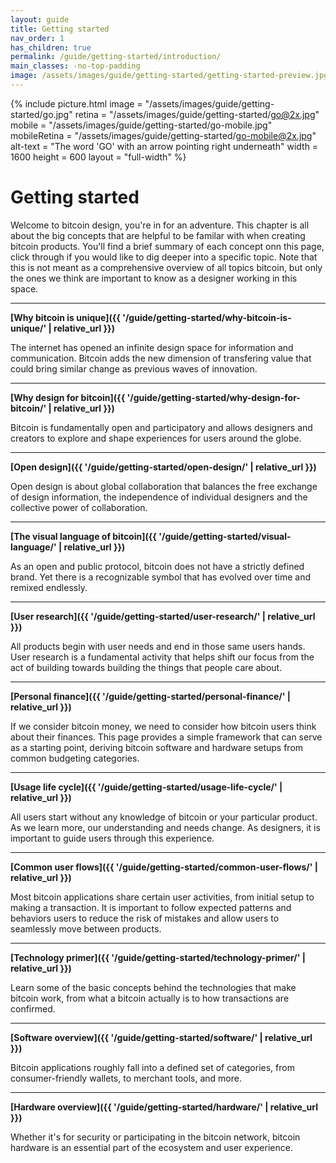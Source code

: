 ```yaml
---
layout: guide
title: Getting started
nav_order: 1
has_children: true
permalink: /guide/getting-started/introduction/
main_classes: -no-top-padding
image: /assets/images/guide/getting-started/getting-started-preview.jpg
---
```


<!--

Editor's notes

A brief introduction and summary of all pages in this section. The idea is that readers
scan this page to get an overview of the section and then decide which topics to dive into.

Illustration sources

- https://www.figma.com/file/qzvCvqhSRx3Jq8aywaSjlr/Bitcoin-Design-Guide-Illustrations-CO?node-id=236%3A467

-->

{% include picture.html
   image = "/assets/images/guide/getting-started/go.jpg"
   retina = "/assets/images/guide/getting-started/go@2x.jpg"
   mobile = "/assets/images/guide/getting-started/go-mobile.jpg"
   mobileRetina = "/assets/images/guide/getting-started/go-mobile@2x.jpg"
   alt-text = "The word 'GO' with an arrow pointing right underneath"
   width = 1600
   height = 600
   layout = "full-width"
%}

# Getting started

Welcome to bitcoin design, you're in for an adventure. This chapter is all about the big concepts that are helpful to be familar with when creating bitcoin products. You'll find a brief summary of each concept onn this page, click through if you would like to dig deeper into a specific topic. Note that this is not meant as a comprehensive overview of all topics bitcoin, but only the ones we think are important to know as a designer working in this space.

---

**[Why bitcoin is unique]({{ '/guide/getting-started/why-bitcoin-is-unique/' | relative_url }})**

The internet has opened an infinite design space for information and communication. Bitcoin adds the new dimension of transfering value that could bring similar change as previous waves of innovation.

---

**[Why design for bitcoin]({{ '/guide/getting-started/why-design-for-bitcoin/' | relative_url }})**

Bitcoin is fundamentally open and participatory and allows designers and creators to explore and shape experiences for users around the globe.

---

**[Open design]({{ '/guide/getting-started/open-design/' | relative_url }})**

Open design is about global collaboration that balances the free exchange of design information, the independence of individual designers and the collective power of collaboration.

---

**[The visual language of bitcoin]({{ '/guide/getting-started/visual-language/' | relative_url }})**

As an open and public protocol, bitcoin does not have a strictly defined brand. Yet there is a recognizable symbol that has evolved over time and remixed endlessly.

---

**[User research]({{ '/guide/getting-started/user-research/' | relative_url }})**

All products begin with user needs and end in those same users hands. User research is a fundamental activity that helps shift our focus from the act of building towards building the things that people care about.

---

**[Personal finance]({{ '/guide/getting-started/personal-finance/' | relative_url }})**

If we consider bitcoin money, we need to consider how bitcoin users think about their finances. This page provides a simple framework that can serve as a starting point, deriving bitcoin software and hardware setups from common budgeting categories.

---

**[Usage life cycle]({{ '/guide/getting-started/usage-life-cycle/' | relative_url }})**

All users start without any knowledge of bitcoin or your particular product. As we learn more, our understanding and needs change. As designers, it is important to guide users through this experience.

---

**[Common user flows]({{ '/guide/getting-started/common-user-flows/' | relative_url }})**

Most bitcoin applications share certain user activities, from initial setup to making a transaction. It is important to follow expected patterns and behaviors users to reduce the risk of mistakes and allow users to seamlessly move between products.

---

**[Technology primer]({{ '/guide/getting-started/technology-primer/' | relative_url }})**

Learn some of the basic concepts behind the technologies that make bitcoin work, from what a bitcoin actually is to how transactions are confirmed.

---

**[Software overview]({{ '/guide/getting-started/software/' | relative_url }})**

Bitcoin applications roughly fall into a defined set of categories, from consumer-friendly wallets, to merchant tools, and more.

---

**[Hardware overview]({{ '/guide/getting-started/hardware/' | relative_url }})**

Whether it's for security or participating in the bitcoin network, bitcoin hardware is an essential part of the ecosystem and user experience.
